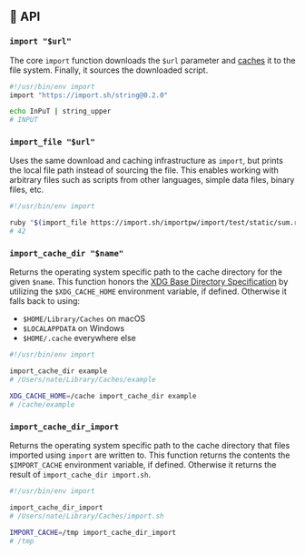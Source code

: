 ## 📜 API

### `import "$url"`

The core `import` function downloads the `$url` parameter and
[caches](./caching.md) it to the file system. Finally, it sources
the downloaded script.

```bash
#!/usr/bin/env import
import "https://import.sh/string@0.2.0"

echo InPuT | string_upper
# INPUT
```


### `import_file "$url"`

Uses the same download and caching infrastructure as `import`, but prints the
local file path instead of sourcing the file. This enables working with arbitrary
files such as scripts from other languages, simple data files, binary files, etc.

```bash
#!/usr/bin/env import

ruby "$(import_file https://import.sh/importpw/import/test/static/sum.rb)" 9 10 11 12
# 42
```


### `import_cache_dir "$name"`

Returns the operating system specific path to the cache directory for the given
`$name`. This function honors the [XDG Base Directory
Specification](https://specifications.freedesktop.org/basedir-spec/basedir-spec-latest.html)
by utilizing the `$XDG_CACHE_HOME` environment variable, if defined. Otherwise it
falls back to using:

 * `$HOME/Library/Caches` on macOS
 * `$LOCALAPPDATA` on Windows
 * `$HOME/.cache` everywhere else

```bash
#!/usr/bin/env import

import_cache_dir example
# /Users/nate/Library/Caches/example

XDG_CACHE_HOME=/cache import_cache_dir example
# /cache/example
```


### `import_cache_dir_import`

Returns the operating system specific path to the cache directory that files
imported using `import` are written to. This function returns the contents the
`$IMPORT_CACHE` environment variable, if defined. Otherwise it returns the result
of `import_cache_dir import.sh`.

```bash
#!/usr/bin/env import

import_cache_dir_import
# /Users/nate/Library/Caches/import.sh

IMPORT_CACHE=/tmp import_cache_dir_import
# /tmp
```
